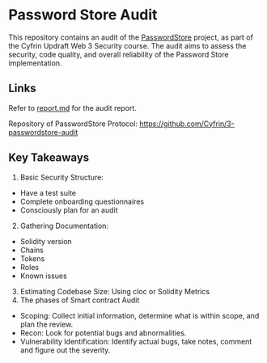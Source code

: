 # Password Store Audit

This repository contains an audit of the [PasswordStore](https://github.com/Cyfrin/3-passwordstore-audit) project, as part of the Cyfrin Updraft Web 3 Security course. The audit aims to assess the security, code quality, and overall reliability of the Password Store implementation.

## Links

Refer to [report.md](https://github.com/hougangdev/passwordstore-audit/blob/main/report.md) for the audit report. 

Repository of PasswordStore Protocol: https://github.com/Cyfrin/3-passwordstore-audit

## Key Takeaways

1. Basic Security Structure:
- Have a test suite
- Complete onboarding questionnaires
- Consciously plan for an audit

2. Gathering Documentation:
- Solidity version
- Chains
- Tokens
- Roles
- Known issues

3. Estimating Codebase Size: Using cloc or Solidity Metrics
4. The phases of Smart contract Audit
- Scoping: Collect initial information, determine what is within scope, and plan the review.
- Recon: Look for potential bugs and abnormalities.
- Vulnerability Identification: Identify actual bugs, take notes, comment and figure out the severity.


